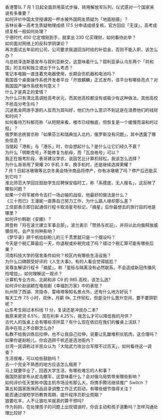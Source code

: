 香港警队 7 月 1 日起全面弃用英式步操、转用解放军队列，仪式感对一个国家来说有多重要？  
如何评价中国太空授课因一杯水被外国网友质疑为「地面拍摄」？  
吉林长春一高考生质疑物理成绩 17.5 分申请成绩复核，官方回应「无误」，高考成绩复核一般如何处理？  
宁德时代 450 亿定增刚到手，就拿出 230 亿买理财，如何看待此举？  
如何面对网络上的反科学阴谋论？  
再次面试五年前的公司，公司要求我退回当时给的补偿金，否则不能入职，该怎么办？  
乌总统泽连斯基宣布与叙利亚断交，这意味着什么？叙利亚承认乌东两个「共和国」的主权和独立或出于什么考虑？  
笔记本电脑一直连着充电器使用，长期会伤机器和电池吗？  
我国首个桌面操作系统开发者平台「开放麒麟」正式发布，该平台有哪些亮点？对我国国产操作系统有何意义？  
什么才是真正的爱情？  
为什么只有清北高调抢高考状元，而其他高校都没有或极少有这种做法，其他高校不抢高分考生吗？  
沉迷氪金网游手游的人反而为其叫好，他们为什么意识不到这是在浪费他们的钱财和时间？  
如何看待万科郁亮称「从短期来看，楼市已经触底，但恢复是一个缓慢而温和的过程」？  
俄罗斯总统普京称「如果芬兰和瑞典加入北约，俄罗斯没有问题」，其中透露了哪些信息？  
当提起「港影」与「港乐」时，你会想起什么？是什么让它们经久不衰？  
为什么「明斯克号」不能修复为航母，而「瓦良格号」可以？  
我正在报考阶段，表哥建议学农，说园艺比计算机轻松，我该怎么选择？  
为什么哥哥用了荣耀 20 手机 3 年，换手机时，还是继续选择荣耀？  
7 月 1 日起冰墩墩等北京冬奥会特许商品将停产，你有冰墩墩了吗？停产后还能买到它吗？  
淮北师范大学回应鼓励学生应聘保安临时工，称「系摸底，无人报名」，这反映了哪些问题？  
如果一个将军被命令去打一场必输的战役，他最好的做法是什么？  
《三十而已》王漫妮一直靠自己努力工作，为什么路人缘却那么差？  
工信部表示即日起通信行程卡取消星号标记，「摘星」后你最想去的旅行目的地是哪里？  
如何评价韩剧《安娜》？  
拜登称「将在波兰建立军事总部」，波兰表示「赞扬与欢迎」，并将以此向俄释放威慑信号。会产生何种影响？  
《梦华录》顾千帆给赵盼儿的三千贯票就只是一个摆设吗？  
今天是个税汇算最后一天，你退税或补税完成了吗？错过个税汇算可能有哪些后果？  
河南科技大学的宿舍条件如何？校区内有哪些生活设施？  
为什么口碑颇受好评的《人生大事》，有的人看会觉得尴尬？  
吴尊友解读行程卡「摘星」，称「星标与隔离没有必然联系，不会造成新冠传播风险增加」，如何理解这一观点？  
计算机专业方向，北邮和非 C9  的 985 高校，该怎么选?  
如何评价赵丽颖在电视剧《幸福到万家》中的表现？  
杭州除了西湖、灵隐寺、雷峰塔等知名景点外，还有什么地方好玩？  
每天工作 7.5 小时，双休，月薪 6k, 工作轻松，但是没什么晋升空间，要不要辞职呢？  
山东考生刚过本科线 11 分，复读还是冲民办二本?  
我原来房贷 6.5%，现在利率 4.25%，我怎么才可以降低我的月供？  
古代人的饭桌上会有哪些凉拌菜？有什么现在依旧在我们的餐桌上活跃？  
高中在班上不合群怎么办?  
私教不给我训练后拉伸，也不让我自己拉伸，说要让乳酸堆积长肌肉，这合理吗？  
如果你是赵盼儿，你会选顾千帆还是选池衙内？  
台湾一民调称过半民众认为「大陆武力攻台台军撑不过百天」，如何看待这一调查？  
生活很难，可以给些鼓励吗？  
去一个完全不熟悉的地方应该怎么租房？  
马上就要毕业了，回首大学生活，有哪些难忘的人和事？  
俄国防部宣布从蛇岛撤军️，这意味着什么？会对俄乌局势带来哪些影响？  
如何评价任天堂称中国主机市场没有那么大，将携手腾讯继续推广 Switch ？  
第五轮国家医保药品目录调整工作正式启动，有哪些细节值得关注？  
能否通过缩短学历教育周期，提升程序员职业周期？  
狼要吃羊，人不让狼吃羊就真的算干预吗?  
作为妈妈，在处理孩子的问题上出现错误时，你会主动和孩子道歉吗？怎样沟通处理比较好？  

